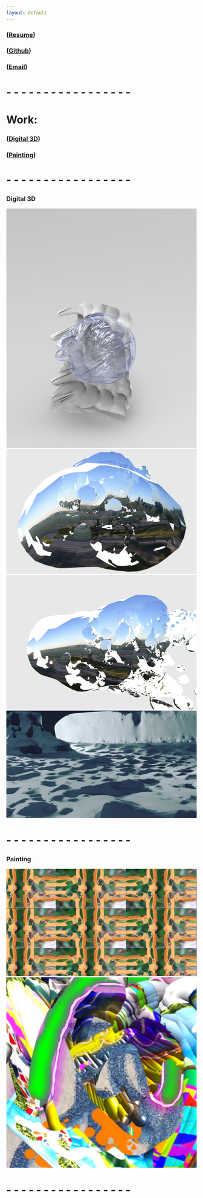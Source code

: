 ```yaml
---
layout: default
---
```


### ([Resume](http://cwmart.in/Resume.pdf))

### ([Github](http://github.com/ChristopherWMartin/))

### ([Email](mailto:cmarti14@artic.edu))

# - - - - - - - - - - - - - - - - -

# Work:

### ([Digital 3D](#digital-3d))

### ([Painting](#painting))

# - - - - - - - - - - - - - - - - -

### Digital 3D
<img src="img/1.png">
<img src="img/3.png">
<img src="img/4.png">
<img src="img/5.jpg">

# - - - - - - - - - - - - - - - - -

### Painting
<img src="img/0.png">
<img src="img/2.jpg">

# - - - - - - - - - - - - - - - - -
